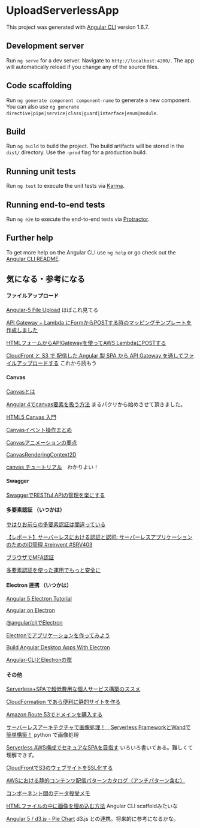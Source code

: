 # UploadServerlessApp

This project was generated with [Angular CLI](https://github.com/angular/angular-cli) version 1.6.7.

## Development server

Run `ng serve` for a dev server. Navigate to `http://localhost:4200/`. The app will automatically reload if you change any of the source files.

## Code scaffolding

Run `ng generate component component-name` to generate a new component. You can also use `ng generate directive|pipe|service|class|guard|interface|enum|module`.

## Build

Run `ng build` to build the project. The build artifacts will be stored in the `dist/` directory. Use the `-prod` flag for a production build.

## Running unit tests

Run `ng test` to execute the unit tests via [Karma](https://karma-runner.github.io).

## Running end-to-end tests

Run `ng e2e` to execute the end-to-end tests via [Protractor](http://www.protractortest.org/).

## Further help

To get more help on the Angular CLI use `ng help` or go check out the [Angular CLI README](https://github.com/angular/angular-cli/blob/master/README.md).


## 気になる・参考になる

#### ファイルアップロード
[Angular-5 File Upload](https://stackoverflow.com/questions/47936183/angular-5-file-upload)
  ほぼこれ見てる

[API Gateway + Lambda にFormからPOSTする時のマッピングテンプレートを作成しました](https://dev.classmethod.jp/cloud/aws/sugano-013-api-gateway/)

[HTMLフォームからAPIGatewayを使ってAWS LambdaにPOSTする](https://qiita.com/satetsu888/items/40fc387735192b794da8)

[CloudFront と S3 で 配信した Angular 製 SPA から API Gateway を通してファイルアップロードする](https://dev.classmethod.jp/server-side/serverless/spa-s3-fileupload-api-gateway/) これから読もう

#### Canvas
[Canvasとは](http://www.html5.jp/canvas/what.html)

[Angular 4でcanvas要素を扱う方法](https://qiita.com/clockmaker/items/c9dfe8985d35208a9cb1) まるパクリから始めさせて頂きました。

[HTML5 Canvas 入門](https://qiita.com/kyrieleison/items/a3ebf7c55295c3e7d8f0)

[Canvasイベント操作まとめ](https://qiita.com/nekoneko-wanwan/items/9af7fb34d0fb7f9fc870)

[Canvasアニメーションの要点](https://qiita.com/nekoneko-wanwan/items/33afa5d20264c83b2bd1)

[CanvasRenderingContext2D](https://developer.mozilla.org/ja/docs/Web/API/CanvasRenderingContext2D)

[canvas チュートリアル](https://developer.mozilla.org/ja/docs/Web/Guide/HTML/Canvas_tutorial)　わかりよい！


#### Swagger
[SwaggerでRESTful APIの管理を楽にする](https://qiita.com/disc99/items/37228f5d687ad2969aa2)

#### 多要素認証 （いつかは）

[やはりお前らの多要素認証は間違っている](https://dev.classmethod.jp/etc/multi-factor-authentication/)

[【レポート】サーバーレスにおける認証と認可: サーバーレスアプリケーションのためのID管理 #reinvent #SRV403](https://dev.classmethod.jp/cloud/aws/aws-reinvent-2017-srv403/)

[ブラウザでMFA認証](https://qiita.com/yiida-tempus/items/77293c3c127623ee3918)

[多要素認証を使った運用でもっと安全に](http://blog.serverworks.co.jp/tech/2017/02/08/mfa/)


#### Electron 連携 （いつかは）

[Angular 5 Electron Tutorial](https://coursetro.com/posts/code/125/Angular-5-Electron-Tutorial)

[Angular on Electron](https://qiita.com/Jialipassion/items/2d9cea3e39a2251381e0)

[@angular/cliでElectron](https://qiita.com/Mamoru-Izuka/items/2542e49f9d2d889a6ce0)

[Electronでアプリケーションを作ってみよう](https://qiita.com/Quramy/items/a4be32769366cfe55778)

[Build Angular Desktop Apps With Electron](https://angularfirebase.com/lessons/desktop-apps-with-electron-and-angular/)

[Angular-CLIとElectronの罠](https://weakenedfuntimeblog.wordpress.com/2017/07/26/angular-cli%E3%81%A8electron%E3%81%A7%E7%94%9F%E3%82%8C%E3%82%8B%E7%BD%A0/)



#### その他
[Serverless+SPAで超低費用な個人サービス構築のススメ](https://qiita.com/teradonburi/items/aa31fa91d618dd6955a1)

[CloudFormation であら便利に静的サイトを作る](https://qiita.com/y13i/items/643f7dfd989c6df81d2e)

[Amazon Route 53でドメインを購入する](https://dev.classmethod.jp/cloud/register-domains-route53/)

[サーバーレスアーキテクチャで画像処理！　Serverless FrameworkとWandで簡単構築！](http://blog.serverworks.co.jp/tech/2016/10/19/serverless_framework/) python で画像処理

[Serverless AWS構成でセキュアなSPAを目指す](https://www.slideshare.net/masayuki-kato/serverless-awsspa) いろいろ書いてある。難しくて理解できず。

[CloudFrontでS3のウェブサイトをSSL化する](https://qiita.com/jasbulilit/items/73d70a01a5d3b520450f)

[AWSにおける静的コンテンツ配信パターンカタログ（アンチパターン含む）](https://dev.classmethod.jp/cloud/aws/static-contents-delivery-patterns/)

[コンポーネント間のデータ授受メモ](https://qiita.com/gambare/items/b75f9c9dc997ae45c092)

[HTMLファイルの中に画像を埋め込む方法](https://allabout.co.jp/gm/gc/23977/) Angular CLI scaffoldみたいな

[Angular 5 / d3.js - Pie Chart](http://www.muller.tech/post/2017/11/13/angular5-d3js-pie-chart/) d3.js との連携。将来的に参考になるかな。